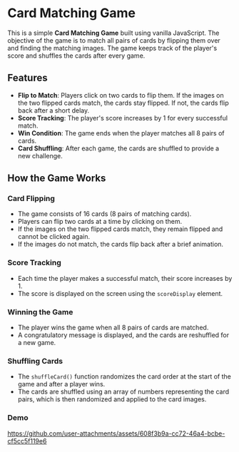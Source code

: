 # Card Matching Game

This is a simple **Card Matching Game** built using vanilla JavaScript. The objective of the game is to match all pairs of cards by flipping them over and finding the matching images. The game keeps track of the player's score and shuffles the cards after every game.

## Features

- **Flip to Match**: Players click on two cards to flip them. If the images on the two flipped cards match, the cards stay flipped. If not, the cards flip back after a short delay.
- **Score Tracking**: The player's score increases by 1 for every successful match.
- **Win Condition**: The game ends when the player matches all 8 pairs of cards.
- **Card Shuffling**: After each game, the cards are shuffled to provide a new challenge.

## How the Game Works

### Card Flipping

- The game consists of 16 cards (8 pairs of matching cards).
- Players can flip two cards at a time by clicking on them.
- If the images on the two flipped cards match, they remain flipped and cannot be clicked again.
- If the images do not match, the cards flip back after a brief animation.
  
### Score Tracking

- Each time the player makes a successful match, their score increases by 1.
- The score is displayed on the screen using the `scoreDisplay` element.

### Winning the Game

- The player wins the game when all 8 pairs of cards are matched.
- A congratulatory message is displayed, and the cards are reshuffled for a new game.

### Shuffling Cards

- The `shuffleCard()` function randomizes the card order at the start of the game and after a player wins.
- The cards are shuffled using an array of numbers representing the card pairs, which is then randomized and applied to the card images.


### Demo

https://github.com/user-attachments/assets/608f3b9a-cc72-46a4-bcbe-cf5cc5f119e6


